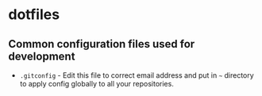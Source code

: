 # dotfiles
## Common configuration files used for development
- `.gitconfig` - Edit this file to correct email address and put in `~` directory to apply config globally to all your repositories.
